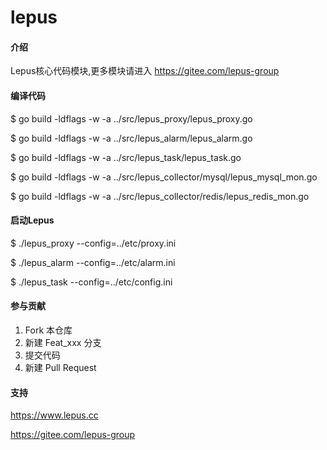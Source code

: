 # lepus

#### 介绍
Lepus核心代码模块,更多模块请进入 https://gitee.com/lepus-group

#### 编译代码

$ go build -ldflags -w -a ../src/lepus_proxy/lepus_proxy.go

$ go build -ldflags -w -a ../src/lepus_alarm/lepus_alarm.go

$ go build -ldflags -w -a ../src/lepus_task/lepus_task.go

$ go build -ldflags -w -a ../src/lepus_collector/mysql/lepus_mysql_mon.go

$ go build -ldflags -w -a ../src/lepus_collector/redis/lepus_redis_mon.go

#### 启动Lepus

$ ./lepus_proxy --config=../etc/proxy.ini

$ ./lepus_alarm --config=../etc/alarm.ini

$ ./lepus_task --config=../etc/config.ini

#### 参与贡献

1.  Fork 本仓库
2.  新建 Feat_xxx 分支
3.  提交代码
4.  新建 Pull Request


#### 支持
https://www.lepus.cc

https://gitee.com/lepus-group

